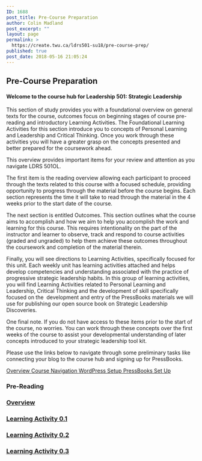 ```yaml
---
ID: 1688
post_title: Pre-Course Preparation
author: Colin Madland
post_excerpt: ""
layout: page
permalink: >
  https://create.twu.ca/ldrs501-su18/pre-course-prep/
published: true
post_date: 2018-05-16 21:05:24
---
```

<!--themify_builder_static-->
<h2>Pre-Course Preparation</h2>
<h4>Welcome to the course hub for Leadership 501: Strategic Leadership</h4>
This section of study provides you with a foundational overview on general texts for the course, outcomes focus on beginning stages of course pre-reading and introductory Learning Activities. The Foundational Learning Activities for this section introduce you to concepts of Personal Learning and Leadership and Critical Thinking. Once you work through these activities you will have a greater grasp on the concepts presented and better prepared for the coursework ahead.

This overview provides important items for your review and attention as you navigate LDRS 501OL.

The first item is the reading overview allowing each participant to proceed through the texts related to this course with a focused schedule, providing opportunity to progress through the material before the course begins. Each section represents the time it will take to read through the material in the 4 weeks prior to the start date of the course.

The next section is entitled Outcomes. This section outlines what the course aims to accomplish and how we aim to help you accomplish the work and learning for this course. This requires intentionality on the part of the instructor and learner to observe, track and respond to course activities (graded and ungraded) to help them achieve these outcomes throughout the coursework and completion of the material therein.

Finally, you will see directions to Learning Activities, specifically focused for this unit. Each weekly unit has learning activities attached and helps develop competencies and understanding associated with the practice of progressive strategic leadership habits. In this group of learning activities, you will find Learning Activities related to Personal Learning and Leadership, Critical Thinking and the development of skill specifically focused on the  development and entry of the PressBooks materials we will use for publishing our open source book on Strategic Leadership Discoveries.

One final note. If you do not have access to these items prior to the start of the course, no worries. You can work through these concepts over the first weeks of the course to assist your developmental understanding of later concepts introduced to your strategic leadership tool kit.

Please use the links below to navigate through some preliminary tasks like connecting your blog to the course hub and signing up for PressBooks.

<a href="https://create.twu.ca/ldrs501-su18/unit-1/"> Overview </a> <a href="https://create.twu.ca/ldrs501-su18/navigating-a-connected-course/"> Course Navigation </a> <a href="https://create.twu.ca/ldrs501-su18/wordpress-settings/"> WordPress Setup </a> <a href="https://create.twu.ca/ldrs501-su18/accessing-pressbooks"> PressBooks Set Up </a>
<h3>Pre-Reading</h3>
<a href="https://create.twu.ca/ldrs501-su18/week-0/" >

</a>
<h3><a href="https://create.twu.ca/ldrs501-su18/week-0/">Overview</a></h3>
<a href="https://create.twu.ca/ldrs501-su18/activity-0-1/" >

</a>
<h3><a href="https://create.twu.ca/ldrs501-su18/activity-0-1/">Learning Activity 0.1</a></h3>
<a href="https://create.twu.ca/ldrs501-su18/activity-0-2" >

</a>
<h3><a href="https://create.twu.ca/ldrs501-su18/activity-0-2">Learning Activity 0.2</a></h3>
<a href="https://create.twu.ca/ldrs501-su18/activity-0-2" >

</a>
<h3><a href="https://create.twu.ca/ldrs501-su18/activity-0-2">Learning Activity 0.3</a></h3>
<!--/themify_builder_static-->